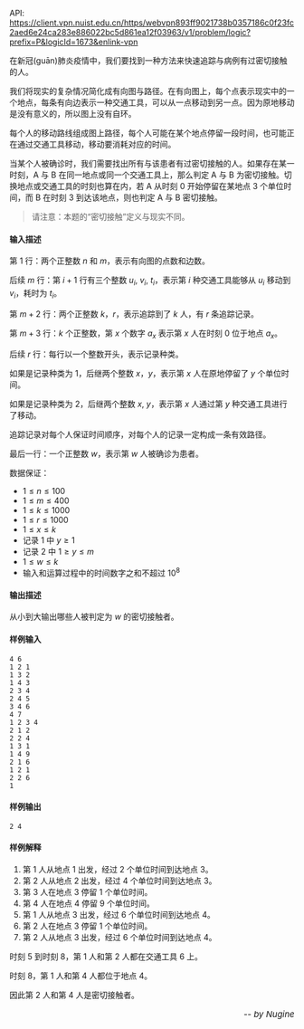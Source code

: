 API: https://client.vpn.nuist.edu.cn/https/webvpn893ff9021738b0357186c0f23fc2aed6e24ca283e886022bc5d861ea12f03963/v1/problem/logic?prefix=P&logicId=1673&enlink-vpn

在新冠(guān)肺炎疫情中，我们要找到一种方法来快速追踪与病例有过密切接触的人。

我们将现实的复杂情况简化成有向图与路径。在有向图上，每个点表示现实中的一个地点，每条有向边表示一种交通工具，可以从一点移动到另一点。因为原地移动是没有意义的，所以图上没有自环。

每个人的移动路线组成图上路径，每个人可能在某个地点停留一段时间，也可能正在通过交通工具移动，移动要消耗对应的时间。

当某个人被确诊时，我们需要找出所有与该患者有过密切接触的人。如果存在某一时刻，A 与 B 在同一地点或同一个交通工具上，那么判定 A 与 B 为密切接触。切换地点或交通工具的时刻也算在内，若 A 从时刻 0 开始停留在某地点 3 个单位时间，而 B 在时刻 3 到达该地点，则也判定 A 与 B 密切接触。

> 请注意：本题的“密切接触”定义与现实不同。

#### 输入描述

第 1 行：两个正整数 $n$ 和 $m$，表示有向图的点数和边数。

后续 $m$ 行：第 $i+1$ 行有三个整数 $u_i$, $v_i$, $t_i$，表示第 $i$ 种交通工具能够从 $u_i$ 移动到 $v_i$，耗时为 $t_i$。

第 $m + 2$ 行：两个正整数 $k$，$r$，表示追踪到了 $k$ 人，有 $r$ 条追踪记录。

第 $m+3$ 行：$k$ 个正整数，第 $x$ 个数字 $a_x$ 表示第 $x$ 人在时刻 $0$ 位于地点 $a_x$。

后续 $r$ 行：每行以一个整数开头，表示记录种类。

如果是记录种类为 1，后继两个整数 $x$，$y$，表示第 $x$ 人在原地停留了 $y$ 个单位时间。

如果是记录种类为 2，后继两个整数 $x$, $y$，表示第 $x$ 人通过第 $y$ 种交通工具进行了移动。

追踪记录对每个人保证时间顺序，对每个人的记录一定构成一条有效路径。

最后一行：一个正整数 $w$，表示第 $w$ 人被确诊为患者。

数据保证：

+ $1\le n\le100$
+ $1\le m\le400$
+ $1\le k\le1000$
+ $1\le r\le1000$
+ $1\le x \le k$
+ 记录 1 中 $y\ge1$
+ 记录 2 中 $1\ge y \le m$
+ $1\le w \le k$
+ 输入和运算过程中的时间数字之和不超过 10<sup>8</sup>

#### 输出描述

从小到大输出哪些人被判定为 $w$ 的密切接触者。

#### 样例输入

```
4 6
1 2 1
1 3 2
1 4 3
2 3 4
2 4 5
3 4 6
4 7
1 2 3 4
2 1 2
2 2 4
1 3 1
1 4 9
2 1 6
1 2 1
2 2 6
1
```

#### 样例输出

```
2 4
```

#### 样例解释

1. 第 1 人从地点 1 出发，经过 2 个单位时间到达地点 3。
2. 第 2 人从地点 2 出发，经过 4 个单位时间到达地点 3。
3. 第 3 人在地点 3 停留 1 个单位时间。
4. 第 4 人在地点 4 停留 9 个单位时间。
5. 第 1 人从地点 3 出发，经过 6 个单位时间到达地点 4。
6. 第 2 人在地点 3 停留 1 个单位时间。
7. 第 2 人从地点 3 出发，经过 6 个单位时间到达地点 4。

时刻 5 到时刻 8，第 1 人和第 2 人都在交通工具 6 上。

时刻 8，第 1 人和第 4 人都位于地点 4。

因此第 2 人和第 4 人是密切接触者。

<p style="font-size:15px;text-align:right">
<i>-- by Nugine</i>
</p>